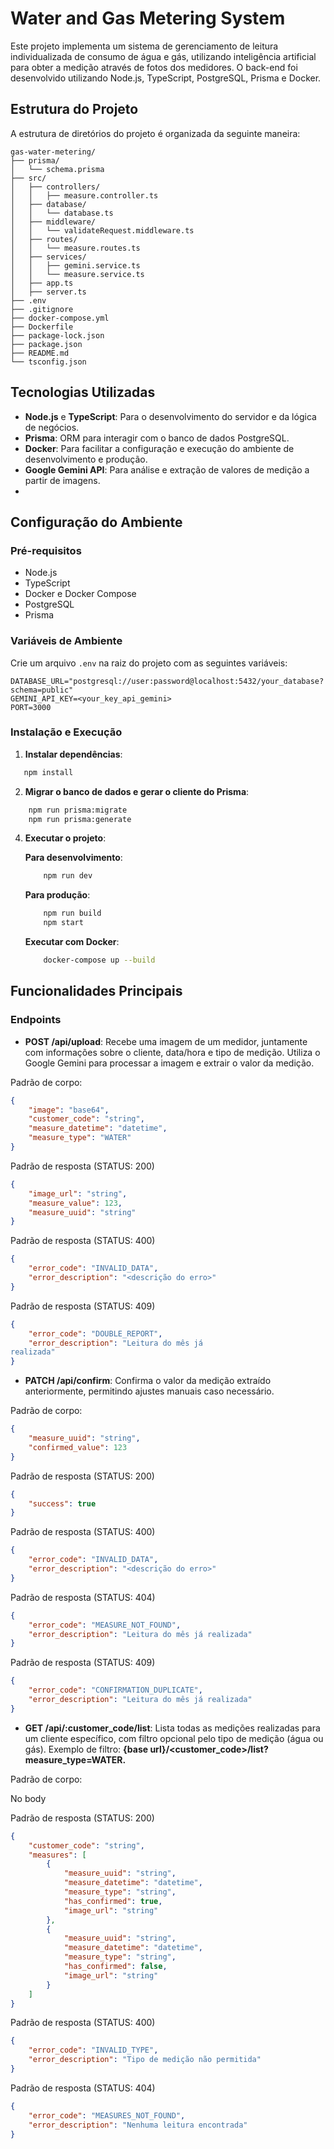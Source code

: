 # Water and Gas Metering System

Este projeto implementa um sistema de gerenciamento de leitura individualizada de consumo de água e gás, utilizando inteligência artificial para obter a medição através de fotos dos medidores. O back-end foi desenvolvido utilizando Node.js, TypeScript, PostgreSQL, Prisma e Docker.

## Estrutura do Projeto

A estrutura de diretórios do projeto é organizada da seguinte maneira:

```
gas-water-metering/
├── prisma/
│   └── schema.prisma
├── src/
│   ├── controllers/
│   │   ├── measure.controller.ts
│   ├── database/
│   │   └── database.ts
│   ├── middleware/
│   │   └── validateRequest.middleware.ts
│   ├── routes/
│   │   └── measure.routes.ts
│   ├── services/
│   │   ├── gemini.service.ts
│   │   └── measure.service.ts
│   ├── app.ts
│   ├── server.ts
├── .env
├── .gitignore
├── docker-compose.yml
├── Dockerfile
├── package-lock.json
├── package.json
├── README.md
└── tsconfig.json
```
## Tecnologias Utilizadas

- **Node.js** e **TypeScript**: Para o desenvolvimento do servidor e da lógica de negócios.
- **Prisma**: ORM para interagir com o banco de dados PostgreSQL.
- **Docker**: Para facilitar a configuração e execução do ambiente de desenvolvimento e produção.
- **Google Gemini API**: Para análise e extração de valores de medição a partir de imagens.
-
## Configuração do Ambiente

### Pré-requisitos

- Node.js
- TypeScript
- Docker e Docker Compose
- PostgreSQL
- Prisma

### Variáveis de Ambiente

Crie um arquivo `.env` na raiz do projeto com as seguintes variáveis:

```
DATABASE_URL="postgresql://user:password@localhost:5432/your_database?schema=public"
GEMINI_API_KEY=<your_key_api_gemini>
PORT=3000
```

### Instalação e Execução

1. **Instalar dependências**:

```bash
   npm install
```
2. **Migrar o banco de dados e gerar o cliente do Prisma**:

```bash
    npm run prisma:migrate
    npm run prisma:generate
```
4. **Executar o projeto**:

    **Para desenvolvimento**:
    ```bash
        npm run dev
    ```
    **Para produção**:
    ```bash
        npm run build
        npm start
    ```
    **Executar com Docker**:

    ```bash
        docker-compose up --build
    ```

## Funcionalidades Principais

### Endpoints

- **POST /api/upload**: Recebe uma imagem de um medidor, juntamente com informações sobre o cliente, data/hora e tipo de medição. Utiliza o Google Gemini para processar a imagem e extrair o valor da medição.

Padrão de corpo:
```json
{
    "image": "base64",
    "customer_code": "string",
    "measure_datetime": "datetime",
    "measure_type": "WATER"
}
```

Padrão de resposta (STATUS: 200)
```json
{
    "image_url": "string",
    "measure_value": 123,
    "measure_uuid": "string"
}
```

Padrão de resposta (STATUS: 400)
```json
{
    "error_code": "INVALID_DATA",
    "error_description": "<descrição do erro>"
}
```

Padrão de resposta (STATUS: 409)
```json
{
    "error_code": "DOUBLE_REPORT",
    "error_description": "Leitura do mês já
realizada"
}
```

- **PATCH /api/confirm**: Confirma o valor da medição extraído anteriormente, permitindo ajustes manuais caso necessário.

Padrão de corpo:
```json
{
    "measure_uuid": "string",
    "confirmed_value": 123
}
```

Padrão de resposta (STATUS: 200)
```json
{
    "success": true
}
```

Padrão de resposta (STATUS: 400)
```json
{
    "error_code": "INVALID_DATA",
    "error_description": "<descrição do erro>"
}
```
Padrão de resposta (STATUS: 404)
```json
{
    "error_code": "MEASURE_NOT_FOUND",
    "error_description": "Leitura do mês já realizada"
}
```

Padrão de resposta (STATUS: 409)
```json
{
    "error_code": "CONFIRMATION_DUPLICATE",
    "error_description": "Leitura do mês já realizada"
}
```

- **GET /api/:customer_code/list**: Lista todas as medições realizadas para um cliente específico, com filtro opcional pelo tipo de medição (água ou gás). Exemplo de filtro: **{base url}/<customer_code>/list?measure_type=WATER.**

Padrão de corpo:

No body


Padrão de resposta (STATUS: 200)
```json
{
    "customer_code": "string",
    "measures": [
        {
            "measure_uuid": "string",
            "measure_datetime": "datetime",
            "measure_type": "string",
            "has_confirmed": true,
            "image_url": "string"
        },
        {
            "measure_uuid": "string",
            "measure_datetime": "datetime",
            "measure_type": "string",
            "has_confirmed": false,
            "image_url": "string"
        }
    ]
}
```

Padrão de resposta (STATUS: 400)
```json
{
    "error_code": "INVALID_TYPE",
    "error_description": "Tipo de medição não permitida"
}
```
Padrão de resposta (STATUS: 404)
```json
{
    "error_code": "MEASURES_NOT_FOUND",
    "error_description": "Nenhuma leitura encontrada"
}
```

